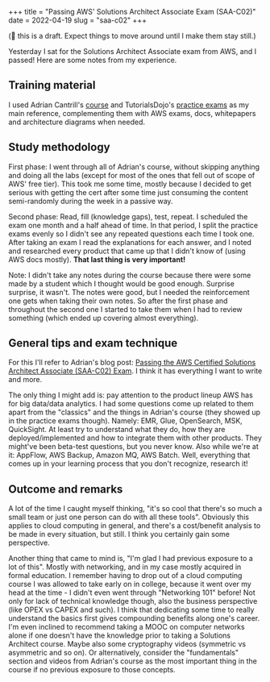 +++
title = "Passing AWS' Solutions Architect Associate Exam (SAA-C02)"
date = 2022-04-19
slug = "saa-c02"
+++

(📝 this is a draft. Expect things to move around until I make them stay still.)

Yesterday I sat for the Solutions Architect Associate exam from AWS, and I passed! Here are some notes from my experience.

## Training material

I used Adrian Cantrill's [course](https://learn.cantrill.io/p/aws-certified-solutions-architect-associate-saa-c02) and TutorialsDojo's [practice exams](https://portal.tutorialsdojo.com/courses/aws-certified-solutions-architect-associate-practice-exams/) as my main reference, complementing them with AWS exams, docs, whitepapers and architecture diagrams when needed.

## Study methodology

First phase: I went through all of Adrian's course, without skipping anything and doing all the labs (except for most of the ones that fell out of scope of AWS' free tier). This took me some time, mostly because I decided to get serious with getting the cert after some time just consuming the content semi-randomly during the week in a passive way.

Second phase: Read, fill (knowledge gaps), test, repeat. I scheduled the exam one month and a half ahead of time. In that period, I split the practice exams evenly so I didn't see any repeated questions each time I took one. After taking an exam I read the explanations for each answer, and I noted and researched every product that came up that I didn't know of (using AWS docs mostly). **That last thing is very important!**

Note: I didn't take any notes during the course because there were some made by a student which I thought would be good enough. Surprise surprise, it wasn't. The notes were good, but I needed the reinforcement one gets when taking their own notes. So after the first phase and throughout the second one I started to take them when I had to review something (which ended up covering almost everything).

## General tips and exam technique

For this I'll refer to Adrian's blog post: [Passing the AWS Certified Solutions Architect Associate (SAA-C02) Exam](https://cantrill.io/2020/05/24/Passing-the-AWS-certified-solutions-architect-associate-saa-c02-certification.html). I think it has everything I want to write and more.

The only thing I might add is: pay attention to the product lineup AWS has for big data/data analytics. I had some questions come up related to them apart from the "classics" and the things in Adrian's course (they showed up in the practice exams though). Namely: EMR, Glue, OpenSearch, MSK, QuickSight. At least try to understand what they do, how they are deployed/implemented and how to integrate them with other products. They might've been beta-test questions, but you never know. Also while we're at it: AppFlow, AWS Backup, Amazon MQ, AWS Batch. Well, everything that comes up in your learning process that you don't recognize, research it!

## Outcome and remarks

A lot of the time I caught myself thinking, "it's so cool that there's so much a small team or just one person can do with all these tools". Obviously this applies to cloud computing in general, and there's a cost/benefit analysis to be made in every situation, but still. I think you certainly gain some perspective.

Another thing that came to mind is, "I'm glad I had previous exposure to a lot of this". Mostly with networking, and in my case mostly acquired in formal education. I remember having to drop out of a cloud computing course I was allowed to take early on in college, because it went over my head at the time - I didn't even went through "Networking 101" before! Not only for lack of technical knowledge though, also the business perspective (like OPEX vs CAPEX and such). I think that dedicating some time to really understand the basics first gives compounding benefits along one's career. I'm even inclined to recommend taking a MOOC on computer networks alone if one doesn't have the knowledge prior to taking a Solutions Architect course. Maybe also some cryptography videos (symmetric vs asymmetric and so on). Or alternatively, consider the "fundamentals" section and videos from Adrian's course as the most important thing in the course if no previous exposure to those concepts.
